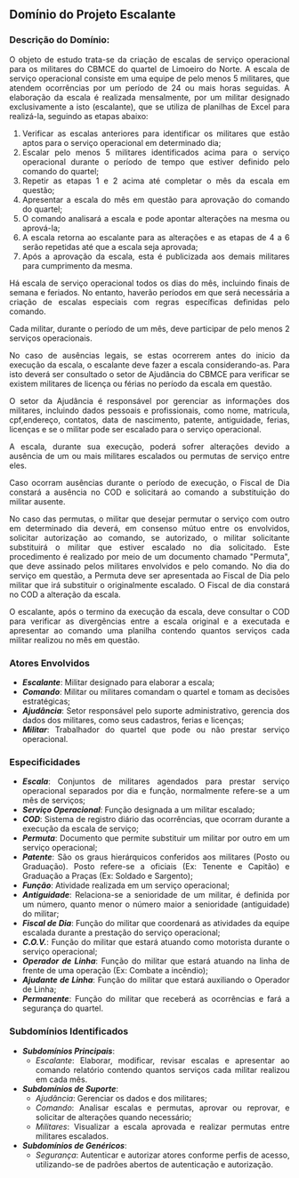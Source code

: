 <div style="text-align:justify">

## Domínio do Projeto Escalante

### Descrição do Domínio:
O objeto de estudo trata-se da criação de escalas de serviço operacional para os militares do CBMCE do quartel de Limoeiro do Norte. A escala de serviço operacional consiste em uma equipe de pelo menos 5 militares, que atendem ocorrências por um período de 24 ou mais horas seguidas. A elaboração da escala é realizada mensalmente, por um militar designado exclusivamente a isto (escalante), que se utiliza de planilhas de Excel para realizá-la, seguindo as etapas abaixo:

1. Verificar as escalas anteriores para identificar os militares que estão aptos para o serviço operacional em determinado dia;
1. Escalar pelo menos 5 militares identificados acima para o serviço operacional durante o período de tempo que estiver definido pelo comando do quartel;
1. Repetir as etapas 1 e 2 acima até completar o mês da escala em questão;
1. Apresentar a escala do mês em questão para aprovação do comando do quartel;
1. O comando analisará a escala e pode apontar alterações na mesma ou aprová-la;
1. A escala retorna ao escalante para as alterações e as etapas de 4 a 6 serão repetidas até que a escala seja aprovada;
1. Após a aprovação da escala, esta é publicizada aos demais militares para cumprimento da mesma.

Há escala de serviço operacional todos os dias do mês, incluindo finais de semana e feriados. No entanto, haverão períodos em que será necessária a criação de escalas especiais com regras específicas definidas pelo comando.

Cada militar, durante o período de um mês, deve participar de pelo menos 2 serviços operacionais.

No caso de ausências legais, se estas ocorrerem antes do inicio da execução da escala, o escalante deve fazer a escala considerando-as. Para isto deverá ser consultado o setor de Ajudância do CBMCE para verificar se existem militares de licença ou férias no período da escala em questão.

O setor da Ajudância é responsável por gerenciar as informações dos militares, incluindo dados pessoais e profissionais, como nome, matricula, cpf,endereço, contatos, data de nascimento, patente, antiguidade, ferias, licenças e se o militar pode ser escalado para o serviço operacional.

A escala, durante sua execução, poderá sofrer alterações devido a ausência de um ou mais militares escalados ou permutas de serviço entre eles.

Caso ocorram ausências durante o período de execução, o Fiscal de Dia constará a ausência no COD e solicitará ao comando a substituição do militar ausente.

No caso das permutas, o militar que desejar permutar o serviço com outro em determinado dia deverá, em consenso mútuo entre os envolvidos, solicitar autorização ao comando, se autorizado, o militar solicitante substituirá o militar que estiver escalado no dia solicitado. Este procedimento é realizado por meio de um documento chamado "Permuta", que deve assinado pelos militares envolvidos e pelo comando. No dia do serviço em questão, a Permuta deve ser apresentada ao Fiscal de Dia pelo militar que irá substituir o originalmente escalado. O Fiscal de dia constará no COD a alteração da escala.

O escalante, após o termino da execução da escala, deve consultar o COD para verificar as divergências entre a escala original e a executada e apresentar ao comando uma planilha contendo quantos serviços cada militar realizou no mês em questão.

### Atores Envolvidos

- ***Escalante***: Militar designado para elaborar a escala;
- ***Comando***: Militar ou militares comandam o quartel e tomam as decisões estratégicas;
- ***Ajudância***: Setor responsável pelo suporte administrativo, gerencia dos dados dos militares, como seus cadastros, ferias e licenças;
- ***Militar***: Trabalhador do quartel que pode ou não prestar serviço operacional.

### Especificidades

- ***Escala***: Conjuntos de militares agendados para prestar serviço operacional separados por dia e função, normalmente refere-se a um mês de serviços;
- ***Serviço Operacional***: Função designada a um militar escalado;
- ***COD***: Sistema de registro diário das ocorrências, que ocorram durante a execução da escala de serviço;
- ***Permuta***: Documento que permite substituir um militar por outro em um serviço operacional;
- ***Patente***: São os graus hierárquicos conferidos aos militares (Posto ou Graduação). Posto refere-se a oficiais (Ex: Tenente e Capitão) e Graduação a Praças (Ex: Soldado e Sargento);
- ***Função***: Atividade realizada em um serviço operacional;
- ***Antiguidade***: Relaciona-se a senioridade de um militar, é definida por um número, quanto menor o número maior a senioridade (antiguidade)  do militar;
- ***Fiscal de Dia***: Função do militar que coordenará as atividades da equipe escalada durante a prestação do serviço operacional;
- ***C.O.V.***: Função do militar que estará atuando como motorista durante o serviço operacional;
- ***Operador de Linha***: Função do militar que estará atuando na linha de frente de uma operação (Ex: Combate a incêndio);
- ***Ajudante de Linha***: Função do militar que estará auxiliando o Operador de Linha;
- ***Permanente***: Função do militar que receberá as ocorrências e fará a segurança do quartel.

### Subdomínios Identificados

- ***Subdomínios Principais***:
    * *Escalante*: Elaborar, modificar, revisar escalas e apresentar ao comando relatório contendo quantos serviços cada militar realizou em cada mês.
- ***Subdomínios de Suporte***:
    * *Ajudância*: Gerenciar os dados e dos militares;
    * *Comando*: Analisar escalas e permutas, aprovar ou reprovar, e solicitar de alterações quando necessário;
    * *Militares*: Visualizar a escala aprovada e realizar permutas entre militares escalados.
- ***Subdomínios de Genéricos***:
    * *Segurança*: Autenticar e autorizar atores conforme perfis de acesso, utilizando-se de padrões abertos de autenticação e autorização.

</div>